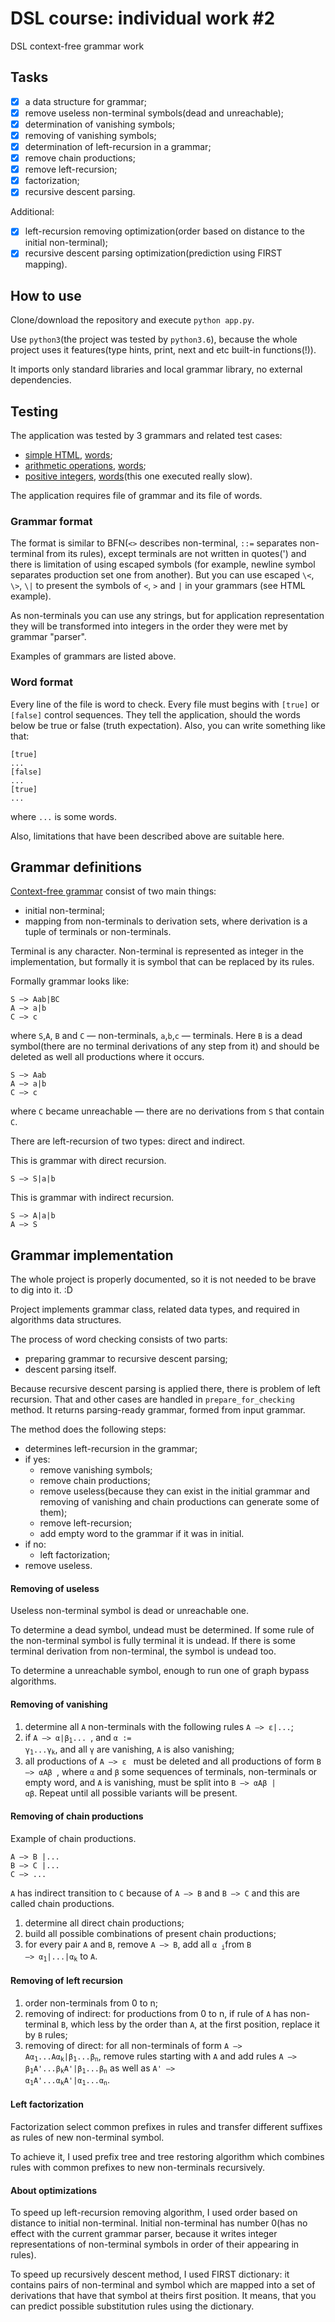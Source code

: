 # DSL course: individual work #2
DSL context-free grammar work

## Tasks

- [x] a data structure for grammar;
- [x] remove useless non-terminal symbols(dead and unreachable);
- [x] determination of vanishing symbols;
- [x] removing of vanishing symbols;
- [x] determination of left-recursion in a grammar;
- [x] remove chain productions;
- [x] remove left-recursion;
- [x] factorization;
- [x] recursive descent parsing.

Additional:
- [x] left-recursion removing optimization(order based on distance to the initial non-terminal);
- [x] recursive descent parsing optimization(prediction using FIRST mapping).

## How to use

Clone/download the repository and execute `python app.py`.

Use `python3`(the project was tested by `python3.6`), because the whole project uses it features(type hints, print, next and etc built-in functions(!)).

It imports only standard libraries and local grammar library, no external dependencies.

## Testing

The application was tested by 3 grammars and related test cases:

- [simple HTML](./test1), [words](./samples1);
- [arithmetic operations](./test2), [words](./samples2);
- [positive integers](./test3), [words](./samples3)(this one executed really slow).

The application requires file of grammar and its file of words.

### Grammar format

The format is similar to BFN(`<>` describes non-terminal, `::=` separates non-terminal from its rules), except terminals are not written in quotes(') and there is limitation of using escaped symbols (for example, newline symbol separates production set one from another). But you can use escaped `\<`, `\>`, `\|` to present the symbols of `<`, `>` and `|` in your grammars (see HTML example).

As non-terminals you can use any strings, but for application representation they will be transformed into integers in the order they were met by grammar "parser".

Examples of grammars are listed above.

### Word format

Every line of the file is word to check. Every file must begins with `[true]` or `[false]` control sequences. They tell the application, should the words below be true or false (truth expectation). Also, you can write something like that:
```
[true]
...
[false]
...
[true]
...
```
where `...` is some words.

Also, limitations that have been described above are suitable here.

## Grammar definitions

[Context-free grammar](https://en.wikipedia.org/wiki/Context-free_grammar) consist of two main things:

- initial non-terminal;
- mapping from non-terminals to derivation sets, where derivation is a tuple of terminals or non-terminals.

Terminal is any character.
Non-terminal is represented as integer in the implementation, but formally it is symbol that can be replaced by its rules.

Formally grammar looks like:
```
S —> Aab|BC
A —> a|b
C —> c
```
where `S`,`A`, `B` and `C` &mdash; non-terminals, `a`,`b`,`c` &mdash; terminals. Here `B` is a dead symbol(there are no terminal derivations of any step from it) and should be deleted as well all productions where it occurs.
```
S —> Aab
A —> a|b
C —> c
```
where `C` became unreachable &mdash; there are no derivations from `S` that contain `C`.

There are left-recursion of two types: direct and indirect.

This is grammar with direct recursion.
```
S —> S|a|b
```

This is grammar with indirect recursion.
```
S —> A|a|b
A —> S
```

## Grammar implementation

The whole project is properly documented, so it is not needed to be brave to dig into it. :D

Project implements grammar class, related data types, and required in algorithms data structures.

The process of word checking consists of two parts:

- preparing grammar to recursive descent parsing;
- descent parsing itself.

Because recursive descent parsing is applied there, there is problem of left recursion. That and other cases are handled in `prepare_for_checking` method. It returns parsing-ready grammar, formed from input grammar.

The method does the following steps:

- determines left-recursion in the grammar;
- if yes:
    - remove vanishing symbols;
    - remove chain productions;
    - remove useless(because they can exist in the initial grammar and removing of vanishing and chain productions can generate some of them);
    - remove left-recursion;
    - add empty word to the grammar if it was in initial.
- if no:
    - left factorization;
- remove useless.

#### Removing of useless

Useless non-terminal symbol is dead or unreachable one.

To determine a dead symbol, undead must be determined. If some rule of the non-terminal symbol is fully terminal it is undead. If there is some terminal derivation from non-terminal, the symbol is undead too.

To determine a unreachable symbol, enough to run one of graph bypass algorithms.

#### Removing of vanishing

1. determine all `A` non-terminals with the following rules <code>A &mdash;> &epsilon;|...</code>;
2. if <code>A &mdash;> &alpha;|&beta;<sub>1</sub>... </code>, and <code>&alpha; := &gamma;<sub>1</sub>...&gamma;<sub>k</sub></code>, and all <code>&gamma;</code> are vanishing, `A` is also vanishing;
3. all productions of <code>A &mdash;> &epsilon; </code> must be deleted and all productions of form <code>B &mdash;> &alpha;A&beta; </code>, where <code>&alpha;</code> and <code>&beta;</code> some sequences of terminals, non-terminals or empty word, and `A` is vanishing, must be split into <code>B &mdash;> &alpha;A&beta; | &alpha;&beta;</code>. Repeat until all possible variants will be present.

#### Removing of chain productions

Example of chain productions.
```
A —> B |...
B —> C |...
C —> ...
```

`A` has indirect transition to `C` because of `A —> B` and `B —> C` and this are called chain productions.

1. determine all direct chain productions;
1. build all possible combinations of present chain productions;
1. for every pair `A` and `B`, remove `A —> B`, add all <code>&alpha; <sub>i</sub></code>from <code>B —> &alpha;<sub>1</sub>|...|&alpha;<sub>k</sub></code> to `A`.

#### Removing of left recursion

1. order non-terminals from 0 to n;
1. removing of indirect: for productions from 0 to n, if rule of `A` has non-terminal `B`, which less by the order than `A`, at the first position, replace it by `B` rules;
1. removing of direct: for all non-terminals of form <code>A —> A&alpha;<sub>1</sub>...A&alpha;<sub>k</sub>|&beta;<sub>1</sub>...&beta;<sub>n</sub></code>, remove rules starting with `A` and add rules <code>A —> &beta;<sub>1</sub>A'...&beta;<sub>k</sub>A'|&beta;<sub>1</sub>...&beta;<sub>n</sub></code> as well as <code>A' —> &alpha;<sub>1</sub>A'...&alpha;<sub>k</sub>A'|&alpha;<sub>1</sub>...&alpha;<sub>n</sub></code>.

#### Left factorization

Factorization select common prefixes in rules and transfer different suffixes as rules of new non-terminal symbol.

To achieve it, I used prefix tree and tree restoring algorithm which combines rules with common prefixes to new non-terminals recursively.

#### About optimizations

To speed up left-recursion removing algorithm, I used order based on distance to initial non-terminal. Initial non-terminal has number 0(has no effect with the current grammar parser, because it writes integer representations of non-terminal symbols in order of their appearing in rules).

To speed up recursively descent method, I used FIRST dictionary: it contains pairs of non-terminal and symbol which are mapped into a set of derivations that have that symbol at theirs first position. It means, that you can predict possible substitution rules using the dictionary.
